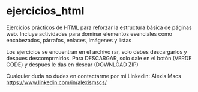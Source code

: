 # ejercicios_html
Ejercicios prácticos de HTML para reforzar la estructura básica de páginas web. Incluye actividades para dominar elementos esenciales como encabezados, párrafos, enlaces, imágenes y listas

Los ejercicios se encuentran en el archivo rar, solo debes descargarlos y despues descomprmirlos.
Para DESCARGAR, solo dale en el botón (VERDE CODE) y despues le das en descar (DOWNLOAD ZIP)

Cualquier duda no dudes en contactarme por mi Linkedin:
Alexis Mscs
https://www.linkedin.com/in/alexismscs/
